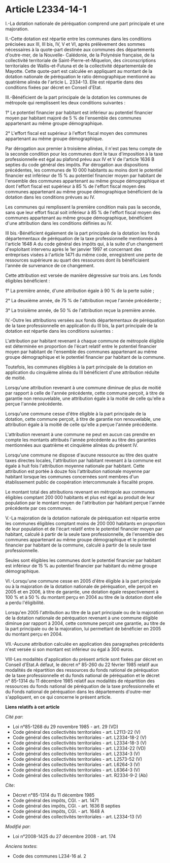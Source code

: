 # Article L2334-14-1

I.-La dotation nationale de péréquation comprend une part principale et une majoration. 

II.-Cette dotation est répartie entre les communes dans les conditions précisées aux III, III bis, IV, V et VI, après
prélèvement des sommes nécessaires à la quote-part destinée aux communes des départements d'outre-mer, de la Nouvelle-
Calédonie, de la Polynésie française, de la collectivité territoriale de Saint-Pierre-et-Miquelon, des circonscriptions
territoriales de Wallis-et-Futuna et de la collectivité départementale de Mayotte. Cette quote-part est calculée en
appliquant au montant de la dotation nationale de péréquation le ratio démographique mentionné au quatrième alinéa de
l'article L. 2334-13. Elle est répartie dans des conditions fixées par décret en Conseil d'Etat. 

III.-Bénéficient de la part principale de la dotation les communes de métropole qui remplissent les deux conditions
suivantes : 

1° Le potentiel financier par habitant est inférieur au potentiel financier moyen par habitant majoré de 5 % de l'ensemble
des communes appartenant au même groupe démographique. 

2° L'effort fiscal est supérieur à l'effort fiscal moyen des communes appartenant au même groupe démographique. 

Par dérogation aux premier à troisième alinéas, il n'est pas tenu compte de la seconde condition pour les communes dont le
taux d'imposition à la taxe professionnelle est égal au plafond prévu aux IV et V de l'article 1636 B septies du code général
des impôts. Par dérogation aux dispositions précédentes, les communes de 10 000 habitants au moins dont le potentiel
financier est inférieur de 15 % au potentiel financier moyen par habitant de l'ensemble des communes appartenant au même
groupe démographique et dont l'effort fiscal est supérieur à 85 % de l'effort fiscal moyen des communes appartenant au même
groupe démographique bénéficient de la dotation dans les conditions prévues au IV. 

Les communes qui remplissent la première condition mais pas la seconde, sans que leur effort fiscal soit inférieur à 85 % de
l'effort fiscal moyen des communes appartenant au même groupe démographique, bénéficient d'une attribution dans les
conditions définies au IV. 

III bis.-Bénéficient également de la part principale de la dotation les fonds départementaux de péréquation de la taxe
professionnelle mentionnés à l'article 1648 A du code général des impôts qui, à la suite d'un changement d'exploitant
intervenu après le 1er janvier 1997 et concernant des entreprises visées à l'article 1471 du même code, enregistrent une
perte de ressources supérieure au quart des ressources dont ils bénéficiaient l'année de survenance de ce changement. 

Cette attribution est versée de manière dégressive sur trois ans. Les fonds éligibles bénéficient : 

1° La première année, d'une attribution égale à 90 % de la perte subie ; 

2° La deuxième année, de 75 % de l'attribution reçue l'année précédente ; 

3° La troisième année, de 50 % de l'attribution reçue la première année. 

IV.-Outre les attributions versées aux fonds départementaux de péréquation de la taxe professionnelle en application du III
bis, la part principale de la dotation est répartie dans les conditions suivantes : 

L'attribution par habitant revenant à chaque commune de métropole éligible est déterminée en proportion de l'écart relatif
entre le potentiel financier moyen par habitant de l'ensemble des communes appartenant au même groupe démographique et le
potentiel financier par habitant de la commune. 

Toutefois, les communes éligibles à la part principale de la dotation en application du cinquième alinéa du III bénéficient
d'une attribution réduite de moitié. 

Lorsqu'une attribution revenant à une commune diminue de plus de moitié par rapport à celle de l'année précédente, cette
commune perçoit, à titre de garantie non renouvelable, une attribution égale à la moitié de celle qu'elle a perçue l'année
précédente. 

Lorsqu'une commune cesse d'être éligible à la part principale de la dotation, cette commune perçoit, à titre de garantie non
renouvelable, une attribution égale à la moitié de celle qu'elle a perçue l'année précédente.

L'attribution revenant à une commune ne peut en aucun cas prendre en compte les montants attribués l'année précédente au
titre des garanties mentionnées aux quatrième et cinquième alinéas du présent IV. 

Lorsqu'une commune ne dispose d'aucune ressource au titre des quatre taxes directes locales, l'attribution par habitant
revenant à la commune est égale à huit fois l'attribution moyenne nationale par habitant. Cette attribution est portée à
douze fois l'attribution nationale moyenne par habitant lorsque les communes concernées sont membres d'un établissement
public de coopération intercommunale à fiscalité propre. 

Le montant total des attributions revenant en métropole aux communes éligibles comptant 200 000 habitants et plus est égal au
produit de leur population par le montant moyen de l'attribution par habitant perçue l'année précédente par ces communes.

V.-La majoration de la dotation nationale de péréquation est répartie entre les communes éligibles comptant moins de 200 000
habitants en proportion de leur population et de l'écart relatif entre le potentiel financier moyen par habitant, calculé à
partir de la seule taxe professionnelle, de l'ensemble des communes appartenant au même groupe démographique et le potentiel
financier par habitant de la commune, calculé à partir de la seule taxe professionnelle. 

Seules sont éligibles les communes dont le potentiel financier par habitant est inférieur de 15 % au potentiel financier par
habitant du même groupe démographique. 

VI.-Lorsqu'une commune cesse en 2005 d'être éligible à la part principale ou à la majoration de la dotation nationale de
péréquation, elle perçoit en 2005 et en 2006, à titre de garantie, une dotation égale respectivement à 100 % et à 50 % du
montant perçu en 2004 au titre de la dotation dont elle a perdu l'éligibilité. 

Lorsqu'en 2005 l'attribution au titre de la part principale ou de la majoration de la dotation nationale de péréquation
revenant à une commune éligible diminue par rapport à 2004, cette commune perçoit une garantie, au titre de la part
principale ou de la majoration, lui permettant de bénéficier en 2005 du montant perçu en 2004. 

VII.-Aucune attribution calculée en application des paragraphes précédents n'est versée si son montant est inférieur ou égal
à 300 euros. 

VIII-Les modalités d'application du présent article sont fixées par décret en Conseil d'Etat.A défaut, le décret n° 85-260 du
22 février 1985 relatif aux modalités de répartition des ressources du fonds national de péréquation de la taxe
professionnelle et du fonds national de péréquation et le décret n° 85-1314 du 11 décembre 1985 relatif aux modalités de
répartition des ressources du fonds national de péréquation de la taxe professionnelle et du Fonds national de péréquation
dans les départements d'outre-mer s'appliquent, en ce qui concerne le présent article.

**Liens relatifs à cet article**

_Cité par_:

  - Loi n°85-1268 du 29 novembre 1985 - art. 29 (VD)
  - Code général des collectivités territoriales - art. L2113-22 (V)
  - Code général des collectivités territoriales - art. L2334-18-2 (V)
  - Code général des collectivités territoriales - art. L2334-18-3 (V)
  - Code général des collectivités territoriales - art. L2334-22 (VD)
  - Code général des collectivités territoriales - art. L2334-3 (V)
  - Code général des collectivités territoriales - art. L2573-52 (V)
  - Code général des collectivités territoriales - art. L6264-3 (V)
  - Code général des collectivités territoriales - art. L6364-3 (V)
  - Code général des collectivités territoriales - art. R2334-9-2 (Ab)

_Cite_:

  - Décret n°85-1314 du 11 décembre 1985
  - Code général des impôts, CGI. - art. 1471
  - Code général des impôts, CGI. - art. 1636 B septies
  - Code général des impôts, CGI. - art. 1648 A
  - Code général des collectivités territoriales - art. L2334-13 (V)

_Modifié par_:

  - Loi n°2008-1425 du 27 décembre 2008 - art. 174

_Anciens textes_:

  - Code des communes L234-16 al. 2
